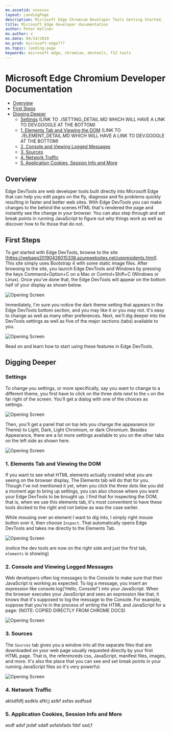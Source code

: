 ```yaml
---
ms.assetid: xxxxxxx
layout: LandingPage
description: Microsoft Edge Chromium Developer Tools Getting Started.
title: Microsoft Edge developer documentation
author: Peter Kellner
ms.author: x
ms.date: 04/24/2019
ms.prod: microsoft-edge???
ms.topic: landing-page
keywords: microsoft edge, chromium, devtools, f12 tools
---
```

# Microsoft Edge Chromium Developer Documentation



  * [Overview](#overview)
  * [First Steps](#first-steps)
  * [Digging Deeper](#digging-deeper)
    + [Settings](#settings) (LINK TO ./SETTING_DETAIL.MD WHICH WILL HAVE A LINK TO DEV.GOOGLE AT THE BOTTOM)
    + [1. Elements Tab and Viewing the DOM](#1-elements-tab-and-viewing-the-dom) (LINK TO ./ELEMENT_DETAIL.MD WHICH WILL HAVE A LINK TO DEV.GOOGLE AT THE BOTTOM)
    + [2. Console and Viewing Logged Messages](#2-console-and-viewing-logged-messages)
    + [3. Sources](#3-sources)
    + [4. Network Traffic](#4-network-traffic)
    + [5. Application  Cookies, Session Info and More](#5-application--cookies--session-info-and-more)





## Overview
Edge DevTools are web developer tools built directly into Microsoft Edge that can help you edit pages on the fly, diagnose and fix problems quickly resulting in faster and better web sites.  With Edge DevTools you can make changes to the behind the scenes HTML that's rendered the page and instantly see the change in your browser. You can also step through and set break points in running JavaScript to figure out why things work as well as discover how to fix those that do not.

## First Steps

To get started with Edge DevTools, browse to the site [https://webapp20190426015338.azurewebsites.net/uspresidents.html].  This site simply uses Bootstrap 4 with some static image files. After browsing to the site, you launch Edge DevTools and Windows by pressing the keys Command+Option+C on a Mac or Control+Shift+C (Windows or Linux). Once you've done that, the Edge DevTools will appear on the bottom half of your display as shown below.


![Opening Screen](../media/edge_devtools_opening.png)

Immediately, I'm sure you notice the dark theme setting that appears in the Edge DevTools bottom section, and you may like it or you may not.  It's easy to change as well as many other preferences.  Next, we'll  dig deeper into the DevTools settings as well as five of the major sections (tabs) available to you.

![Opening Screen](../media/edge_devtools_tabs.png)

Read on and learn how to start using these features in Edge DevTools.

## Digging Deeper



### Settings

To change you settings, or more specifically, say you want to change to a different theme, you first have to click on the three dots next to the `x` on the far right of the screen.  You'll get a dialog with one of the choices as settings.

![Opening Screen](../media/edge_devtools_settings-full.png)

Then, you'll get a panel that on top lets you change the appearance (or Theme) to Light, Dark, Light Chromium, or dark Chromium.  Besides Appearance, there are a lot more settings available to you on the other tabs on the left side as shown here.

![Opening Screen](../media/edge_devtools_settings-detail-full.png)



### 1. Elements Tab and Viewing the DOM

If you want to see what HTML elements actually created what you are seeing on the browser display, The Elements tab will do that for you.  Though I've not mentioned it yet, when you click the three dots like you did a moment ago to bring up settings, you can also choose where you want your Edge DevTools to be brought up.  I find that for inspecting the DOM, that is, when we use this elements tab, it's most conventient to have these tools docked to the right and not below as was the case earlier.

While mousing over an element I want to dig into, I simply right mouse button over it, then choose `Inspect`.  That automatically opens Edge DevTools and takes me directly to the Elements Tab.

![Opening Screen](../media/edge_devtools_element_inspect.png)

(notice the dev tools are now on the right side and just the first tab, `elements` is showing)

### 2. Console and Viewing Logged Messages

Web developers often log messages to the Console to make sure that their JavaScript is working as expected. To log a message, you insert an expression like console.log('Hello, Console!') into your JavaScript. When the browser executes your JavaScript and sees an expression like that, it knows that it's supposed to log the message to the Console. For example, suppose that you're in the process of writing the HTML and JavaScript for a page: {NOTE: COPIED DIRECTLY FROM CHROME DOCS)

![Opening Screen](../media/edge_devtools_console.png)

### 3. Sources

The `Sources` tab gives you a window into all the separate files that are downloaded on your web page usually requested directly by your first HTML page.  That is, the referenceds css, JavaScript, manifest files, images, and more.  It's also the place that you can see and set break points in your running JavaScript files so it's very powerful.

![Opening Screen](../media/edge_devtools_sources.png)

### 4. Network Traffic

aklsdfdfj asdkls afkl;j aslkf asfas asdfsad

### 5. Application  Cookies, Session Info and More

asdf adsf jsdaf sdalf asfalsfads fdsf sad;f











